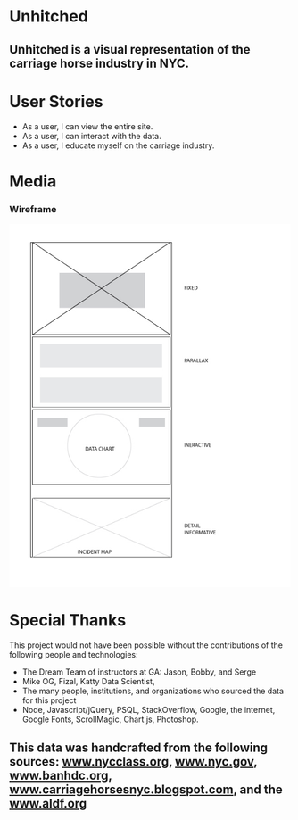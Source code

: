 # Unhitched
Unhitched is a visual representation of the carriage horse industry in NYC.
---
# User Stories
* As a user, I can view the entire site.
* As a user, I can interact with the data.
* As a user, I educate myself on the carriage industry.

# Media
### Wireframe
![Wireframe](wireframe.jpg)

# Special Thanks
This project would not have been possible without the contributions of the following people and technologies:
* The Dream Team of instructors at GA: Jason, Bobby, and Serge
* Mike OG, Fizal, Katty Data Scientist, 
* The many people, institutions, and organizations who sourced the data for this project
*  Node, Javascript/jQuery, PSQL, StackOverflow, Google, the internet, Google Fonts, ScrollMagic, Chart.js, Photoshop.

 This data was handcrafted from the following sources: www.nycclass.org, www.nyc.gov, www.banhdc.org, www.carriagehorsesnyc.blogspot.com, and the www.aldf.org
---
